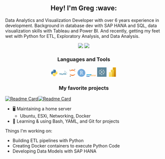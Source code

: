 <h2 align="center">
Hey! I'm Greg :wave:
</h2>


Data Analytics and Visualization Developer with over 6 years experience in development. Background in database dev with SAP HANA and SQL, data visualization skills with Tableau and Power BI. And recently, getting my feet wet with Python for ETL, Exploratory Analysis, and Data Analysis.

<p align="center">
    <a href="https://linkedin.com/in/gregdelima">
    <img src="https://img.shields.io/badge/linkedin-%230077B5.svg?&style=for-the-badge&logo=linkedin&logoColor=white"></a>
    <a href= "https://blog.gregdelima.com">
    <img src="https://img.shields.io/badge/Blog-lightgrey.svg?&style=for-the-badge&logo=jekyll">
    </a>
</p>

<h3 align="center">
Languages and Tools
</h3>

<p align="center">
<img src="https://github.com/devicons/devicon/raw/master/icons/python/python-original.svg" width = "25">  
<img src="https://github.com/devicons/devicon/raw/master/icons/mysql/mysql-plain-wordmark.svg" width = "25"> 
<img src="https://github.com/devicons/devicon/raw/master/icons/jupyter/jupyter-original.svg" width = "25">
<img src="https://raw.githubusercontent.com/devicons/devicon/2ae2a900d2f041da66e950e4d48052658d850630/icons/rstudio/rstudio-original.svg" width = "25">   
<img src="www/SAP_HANA.png" width = "30">   
<img src="www/tableau.jpg" width = "30"> 
<img src="www/PowerBI.png" width = "30"> 
</p>

<h3 align="center">
My favorite projects
</h3>

<p align = "center">

[![Readme Card](https://github-readme-stats.vercel.app/api/pin/?username=gd-l&repo=homeassistant&theme=nord)](https://github.com/GD-L/homeassistant)[![Readme Card](https://github-readme-stats.vercel.app/api/pin/?username=gd-l&repo=hana-exporter&theme=nord)](https://github.com/GD-L/hana-exporter)

</p>

* :desktop_computer: Maintaining a home server
    * Ubuntu, ESXi, Networking, Docker
* :blue_book: Learning & using Bash, YAML, and Git for projects


Things I'm working on:
- Building ETL pipelines with Python
- Creating Docker containers to execute Python Code
- Developing Data Models with SAP HANA
